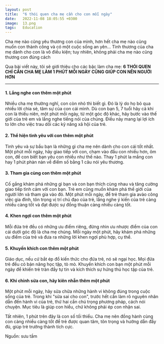 ```yaml
---
layout: post
title:  "6 thói quen cha mẹ cần cho con mỗi ngày"
date:   2022-11-08 18:05:55 +0300
image:  13.png
tags:   Education
---
```

Cha mẹ nào cũng yêu thương con của mình, hơn hết cha mẹ nào cũng muốn con thành công và có một cuộc sống an yên... Tình thương của cha mẹ dành cho con là vô điều kiện; tuy nhiên, không phải cha mẹ nào cũng thương con đúng cách

Qua bài viết này, tôi sẽ giới thiệu cho các bậc làm cha mẹ: **6 THÓI QUEN CHỈ CẦN CHA MẸ LÀM 1 PHÚT MỖI NGÀY CŨNG GIÚP CON NÊN NGƯỜI HƠN**

***

#### 1. Lắng nghe con thêm một phút

Nhiều cha mẹ thường nghĩ, con còn nhỏ thì biết gì. Đó là lý do họ bỏ qua nhiều lời chia sẻ, tâm sự của con cái mình. Dù con bạn 5, 7 tuổi hãy cả khi con là thiếu niên, một phút mỗi ngày, từ một góc độ khác, hãy bước vào thế giới của trẻ em và lắng nghe tiếng nói của chúng. Điều này mang lại lợi ích to lớn cho việc trau dồi các kỹ năng xã hội của trẻ.

#### 2. Thể hiện tình yêu với con thêm một phút

Tình yêu và sự bầu bạn là những gì cha mẹ nên dành cho con cái tốt nhất. Một phút mỗi ngày, hãy giao tiếp với con, chạm vào đầu con nhiều hơn, ôm con, để con biết bạn yêu con nhiều như thế nào. Thay 1 phút la mắng con hay 1 phút phàn nàn về điểm số bằng 1 câu nói yêu thương.

#### 3. Tham gia cùng con thêm một phút

Cố gắng khám phá những gì bạn và con bạn thích cùng nhau và tăng cường giao tiếp tình cảm với con bạn. Trẻ em cũng muốn khám phá thế giới của người lớn và tham gia vào đó. Một phút mỗi ngày, để trẻ tham gia avào công việc gia đình, tôn trọng vị trí chủ đạo của trẻ, lắng nghe ý kiến của trẻ càng nhiều càng tốt và đạt được sự đồng thuận càng nhiều càng tốt.

#### 4. Khen ngợi con thêm một phút

Mỗi đứa trẻ đều có những ưu điểm riêng, đừng nhìn ưu nhược điểm của con cái dưới góc độ là cha mẹ chúng. Mỗi ngày một phút, hãy khám phá những ưu điểm của trẻ và đưa ra những lời khen ngợi phù hợp, cụ thể.

#### 5. Khuyến khích con thêm một phút

Giáo dục, nếu cứ bắt ép đổ kiến thức cho đứa trẻ, nó sẽ ngại học. Mọi đứa trẻ đều có bản năng học tập, tò mò. Khuyến khích con bạn một phút mỗi ngày để khiến trẻ tràn đầy tự tin và kích thích sự hứng thú học tập của trẻ.

#### 6. Khi chỉnh sửa con, hãy kiên nhẫn thêm một phút

Một phút mỗi ngày, hãy sửa chữa những hành vi không đúng trong cuộc sống của trẻ. Trong khi "sửa sai cho con", trước hết cần làm rõ nguyên nhân dẫn đến hành vi của trẻ, thứ hai cần chú trọng phương pháp, cách nói chuyện. Mục tiêu là giúp con hiểu, chứ không phải ép con nhận sai.

Tất nhiên, 1 phút trên đây là con số tối thiểu. Cha mẹ nên đồng hành cùng con càng nhiều càng tốt để trẻ được quan tâm, tôn trọng và hướng dẫn đầy đủ, giúp trẻ trưởng thành tích cực.

Nguồn: sưu tầm